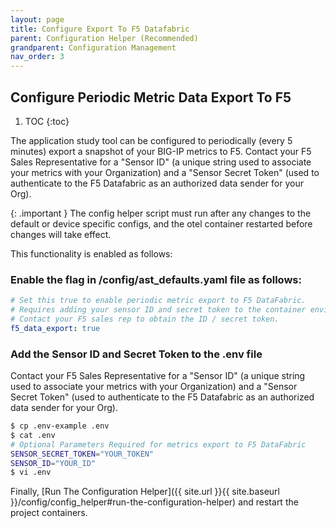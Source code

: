 ```yaml
---
layout: page
title: Configure Export To F5 Datafabric
parent: Configuration Helper (Recommended)
grandparent: Configuration Management
nav_order: 3
---
```


## Configure Periodic Metric Data Export To F5

1. TOC
{:toc}

The application study tool can be configured to periodically (every 5 minutes) export a snapshot of your
BIG-IP metrics to F5. Contact your F5 Sales Representative for a "Sensor ID" (a unique string used to 
associate your metrics with your Organization) and a "Sensor Secret Token" (used to authenticate to the 
F5 Datafabric as an authorized data sender for your Org).

{: .important }
The config helper script must run after any changes to the default or device specific configs,
and the otel container restarted before changes will take effect.

This functionality is enabled as follows:

### Enable the flag in /config/ast_defaults.yaml file as follows:

```yaml
# Set this true to enable periodic metric export to F5 DataFabric.
# Requires adding your sensor ID and secret token to the container environment (see .env-example).
# Contact your F5 sales rep to obtain the ID / secret token.
f5_data_export: true
```

### Add the Sensor ID and Secret Token to the .env file
Contact your F5 Sales Representative for a "Sensor ID" (a unique string used to 
associate your metrics with your Organization) and a "Sensor Secret Token" (used to authenticate to the 
F5 Datafabric as an authorized data sender for your Org).

```bash
$ cp .env-example .env
$ cat .env
# Optional Parameters Required for metrics export to F5 DataFabric
SENSOR_SECRET_TOKEN="YOUR_TOKEN"
SENSOR_ID="YOUR_ID"
$ vi .env
```

Finally, [Run The Configuration Helper]({{ site.url }}{{ site.baseurl }}/config/config_helper#run-the-configuration-helper) and restart the project containers.